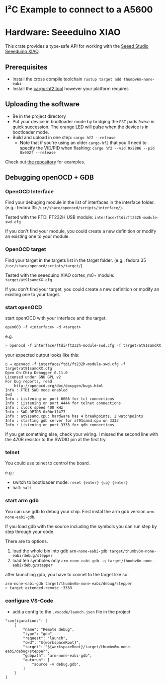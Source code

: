 # I²C Example to connect to a A5600

# Hardware: Seeeduino XIAO

This crate provides a type-safe API for working with the [Seeed Studio
Seeeduino XIAO](http://wiki.seeedstudio.com/Seeeduino-XIAO/).

## Prerequisites

- Install the cross compile toolchain `rustup target add thumbv6m-none-eabi`
- Install the [cargo-hf2 tool](https://crates.io/crates/cargo-hf2) however your
  platform requires

## Uploading the software

- Be in the project directory
- Put your device in bootloader mode by bridging the `RST` pads _twice_ in
  quick succession. The orange LED will pulse when the device is in bootloader
  mode.
- Build and upload in one step: `cargo hf2 --release`
  - Note that if you're using an older `cargo-hf2` that you'll need to specify
    the VID/PID when flashing: `cargo hf2 --vid 0x2886 --pid 0x002f --release`

Check out [the
repository](https://github.com/atsamd-rs/atsamd/tree/master/boards/xiao_m0/examples)
for examples.


## Debugging openOCD + GDB

### OpenOCD Interface

Find your debuging module in the list of interfaces in the interface folder. (e.g.: fedora 35 `/usr/share/openocd/scripts/interface/`). 

Tested with the FTDI FT232H USB module: `interface/ftdi/ft232h-module-swd.cfg`

If you don't find your module, you could create a new definition or modify an existing one to your module.

### OpenOCD target

Find your target in the targets list in the target folder. (e.g.: fedora 35 `/usr/share/openocd/scripts/target/`). 

Tested with the seeeduino XIAO cortex_m0+ module: `target/at91samdXX.cfg`

If you don't find your target, you could create a new definition or modify an existing one to your target.


### start openOCD

start openOCD with your interface and the target.

`openOCD -f <interface> -d <target>`

e.g.
```sh
> openocd -f interface/ftdi/ft232h-module-swd.cfg -f target/at91samdXX.cfg
```

your expected output looks like this:

```
○ → openocd -f interface/ftdi/ft232h-module-swd.cfg -f target/at91samdXX.cfg
Open On-Chip Debugger 0.11.0
Licensed under GNU GPL v2
For bug reports, read
	http://openocd.org/doc/doxygen/bugs.html
Info : FTDI SWD mode enabled
swd
Info : Listening on port 6666 for tcl connections
Info : Listening on port 4444 for telnet connections
Info : clock speed 400 kHz
Info : SWD DPIDR 0x0bc11477
Info : at91samd.cpu: hardware has 4 breakpoints, 2 watchpoints
Info : starting gdb server for at91samd.cpu on 3333
Info : Listening on port 3333 for gdb connections
```

If you get something else, check your wiring. I missed the second line with the 470R resistor to the SWDIO pin at the first try.

### telnet

You could use telnet to control the board.

e.g.:

- switch to bootloader mode: `reset {enter} {up} {enter}`
- halt: `halt`

### start arm gdb

You can use gdb to debug your chip. First instal the arm gdb version `arm-none-eabi-gdb`.

If you load gdb with the source including the symbols you can run step by step through your code.

There are to options. 
1. load the whole bin into gdb `arm-none-eabi-gdb target/thumbv6m-none-eabi/debug/stepper`
2. load teh symboles only `arm-none-eabi-gdb -q target/thumbv6m-none-eabi/debug/stepper`

after launching gdb, you have to connet to the target like so:

```sh
arm-none-eabi-gdb target/thumbv6m-none-eabi/debug/stepper
> target extended-remote :3333
```

### configure VS-Code
- add a config to the `.vscode/launch.json` file in the project

```
"configurations": [
    {
        "name": "Remote debug",
        "type": "gdb",
        "request": "launch",
        "cwd": "${workspaceRoot}",
        "target": "${workspaceRoot}/target/thumbv6m-none-eabi/debug/stepper",
        "gdbpath": "arm-none-eabi-gdb",
        "autorun": [
            "source -v debug.gdb",
        ]
    }
]
```    